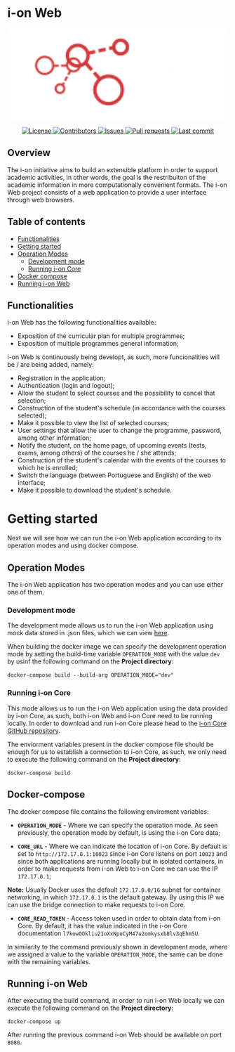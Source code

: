 # i-on Web
<p align="center">
    <img src="https://github.com/i-on-project/web/blob/main/Project/static-files/images/logo3.png" width="500px" alt="i-on Web" />
</p>
<p align="center">
    <a href="https://github.com/i-on-project/web/blob/main/LICENSE">
        <img src="https://img.shields.io/github/license/i-on-project/web" alt="License" />
    </a>
    <a href="https://github.com/i-on-project/web/graphs/contributors/">
        <img src="https://img.shields.io/github/contributors/i-on-project/web" alt="Contributors" />
    </a>
    <a href="https://github.com/i-on-project/web/issues/">
        <img src="https://img.shields.io/github/issues/i-on-project/web" alt="Issues" />
    </a>
    <a href="https://github.com/i-on-project/web/pulls/">
        <img src="https://img.shields.io/github/issues-pr/i-on-project/web" alt="Pull requests" />
    </a>
    <a href="https://github.com/i-on-project/web/commits/master">
        <img src="https://img.shields.io/github/last-commit/i-on-project/web" alt="Last commit" />
    </a>
</p>

## Overview

The i-on initiative aims to build an extensible platform in order to support academic activities, in other words, the goal is the restribuiton of the academic information in more computationally convenient formats. The i-on Web project consists of a web application to provide a user interface through web browsers.

## Table of contents
- [Functionalities](#functionalities)
- [Getting started](#getting-started)
- [Operation Modes](#operation-modes)
    - [Development mode](#development-mode)
    - [Running i-on Core](#running-i-on-core)
- [Docker compose](#docker-compose)
- [Running i-on Web](#running-i-on-web)

## Functionalities
i-on Web has the following functionalities available:

- Exposition of the curricular plan for multiple programmes;
- Exposition of multiple programmes general information;

i-on Web is continuously being developt, as such, more funcionalities will be / are being added, namely:

- Registration in the application;
- Authentication (login and logout);
- Allow the student to select courses and the possibility to cancel that selection;
- Construction of the student's schedule (in accordance with the courses selected);
- Make it possible to view the list of selected courses;
- User settings that allow the user to change the programme, password, among other information;
- Notify the student, on the home page, of upcoming events (tests, exams, among others) of the courses he / she attends;
- Construction of the student's calendar with the events of the courses to which he is enrolled;
- Switch the language (between Portuguese and English) of the web interface;
- Make it possible to download the student's schedule.

# Getting started
Next we will see how we can run the i-on Web application according to its operation modes and using docker compose.

## Operation Modes
The i-on Web application has two operation modes and you can use either one of them.

### Development mode
The development mode allows us to run the i-on Web application using mock data stored in .json files, which we can view [here](https://github.com/i-on-project/web/tree/main/Project/data).

When building the docker image we can specify the development operation mode by setting the build-time variable `OPERATION_MODE` with the value `dev` by usinf the following command on the __Project directory__:
```
docker-compose build --build-arg OPERATION_MODE="dev"
```
### Running i-on Core
This mode allows us to run the i-on Web application using the data provided by i-on Core, as such, both i-on Web and i-on Core need to be running locally. In order to download and run i-on Core please head to the [i-on Core GitHub repository](https://github.com/i-on-project/core).

The enviorment variables present in the docker compose file should be enough for us to establish a connection to i-on Core, as such, we only need to execute the following command on the __Project directory__:
```
docker-compose build
```

## Docker-compose
The docker compose file contains the following enviroment variables:
- __`OPERATION_MODE`__ - Where we can specify the operation mode. As seen previously, the operation mode by default, is using the i-on Core data;

- __`CORE_URL`__ - Where we can indicate the location of i-on Core. By default is set to `http://172.17.0.1:10023` since i-on Core listens on port `10023` and since both applications are running locally but in isolated containers, in order to make requests from i-on Web to i-on Core we can use the IP `172.17.0.1`;

__Note:__ Usually Docker uses the default `172.17.0.0/16` subnet for container networking, in which `172.17.0.1` is the default gateway. By using this IP we can use the bridge connection to make requests to i-on Core.

- __`CORE_READ_TOKEN`__ - Access token used in order to obtain data from i-on Core. By default, it has the value indicated in the i-on Core documentation `l7kowOOkliu21oXxNpuCyM47u2omkysxb8lv3qEhm5U`.

In similarity to the command previously shown in development mode, where we assigned a value to the variable `OPERATION_MODE`, the same can be done with the remaining variables.

## Running i-on Web
After executing the build command, in order to run i-on Web locally we can execute the following command on the __Project directory__:
```
docker-compose up
```
After running the previous command i-on Web should be available on port `8080`.


